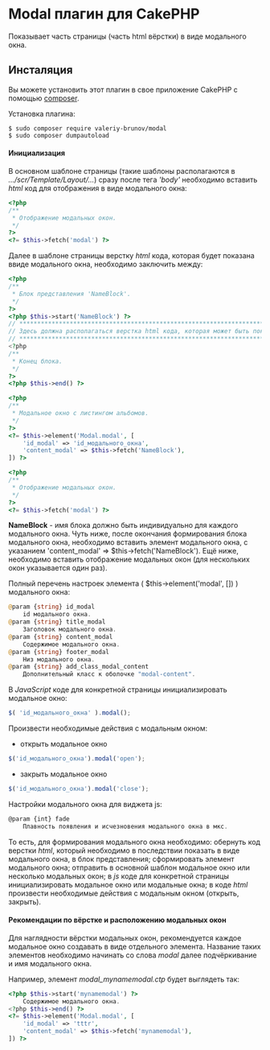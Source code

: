 # Modal плагин для CakePHP

Показывает часть страницы (часть html вёрстки) в виде модального окна.

## Инсталяция

Вы можете установить этот плагин в свое приложение CakePHP с помощью [composer](https://getcomposer.org).

Установка плагина:

```
$ sudo composer require valeriy-brunov/modal
$ sudo composer dumpautoload
```

#### Инициализация

В основном шаблоне страницы (такие шаблоны располагаются в _.../scr/Template/Layout/..._) сразу после тега _'body'_ необходимо вставить _html_ код для отображения в виде модального окна:

```php
<?php
/**
 * Отображение модальных окон.
 */
?>
<?= $this->fetch('modal') ?>
```

Далее в шаблоне страницы верстку _html_ кода, которая будет показана ввиде модального окна, необходимо заключить между:

```php
<?php
/**
 * Блок представления 'NameBlock'.
 */
?>
<?php $this->start('NameBlock') ?>
// ************************************************************************************************
// Здесь должна располагаться верстка html кода, которая может быть показана ввиде модального окна.
// ************************************************************************************************
<?php
/**
 * Конец блока.
 */
?>
<?php $this->end() ?>

<?php
/**
 * Модальное окно с листингом альбомов.
 */
?>
<?= $this->element('Modal.modal', [
	'id_modal' => 'id_модального_окна',
	'content_modal' => $this->fetch('NameBlock'),
]) ?>

<?php
/**
 * Отображение модальных окон.
 */
?>
<?= $this->fetch('modal') ?>
```

**NameBlock** - имя блока должно быть индивидуально для каждого модального окна. Чуть ниже, после окончания формирования блока модального окна, необходимо вставить элемент модального окна, с указанием 'content_modal' => $this->fetch('NameBlock'). Ещё ниже, необходимо вставить отображение модальных окон (для нескольких окон указывается один раз).

Полный перечень настроек элемента ( $this->element('modal', []) ) модального окна:

```php
@param {string} id_modal
	id модального окна.
@param {string} title_modal
	Заголовок модального окна.
@param {string} content_modal
	Cодержимое модального окна.
@param {string} footer_modal
 	Низ модального окна.
@param {string} add_class_modal_content
    Дополнительный класс к оболочке "modal-content".
```

В _JavaScript_ коде для конкретной страницы инициализировать модальное окно:

```js
$( 'id_модального_окна' ).modal();
```

Произвести необходимые действия с модальным окном:

 - открыть модальное окно

```js
$('id_модального_окна').modal('open');
```
 - закрыть модальное окно

```js
$('id_модального_окна').modal('close');
```
Настройки модального окна для виджета js:

```js
@param {int} fade
	Плавность появления и исчезновения модального окна в мкс.
```

То есть, для формирования модального окна необходимо: обернуть код верстки _html_, который необходимо в последствии показать в виде модального окна, в блок представления; сформировать элемент модального окна; отправить в основной шаблон модальное окно или несколько модальных окон; в _js_ коде для конкретной страницы инициализировать модальное окно или модальные окна; в коде _html_ произвести необходимые действия с модальным окном (открыть, закрыть).

#### Рекомендации по вёрстке и расположению модальных окон

Для наглядности вёрстки модальных окон, рекомендуется каждое модальное окно создавать в виде отдельного элемента. Название таких элементов необходимо начинать со слова _modal_ далее подчёркивание и имя модального окна.

Например, элемент _modal_mynamemodal.ctp_ будет выглядеть так:

```php
<?php $this->start('mynamemodal') ?>
    Содержимое модального окна.
<?php $this->end() ?>
<?= $this->element('Modal.modal', [
    'id_modal' => 'tttr',
    'content_modal' => $this->fetch('mynamemodal'),
]) ?>
```

